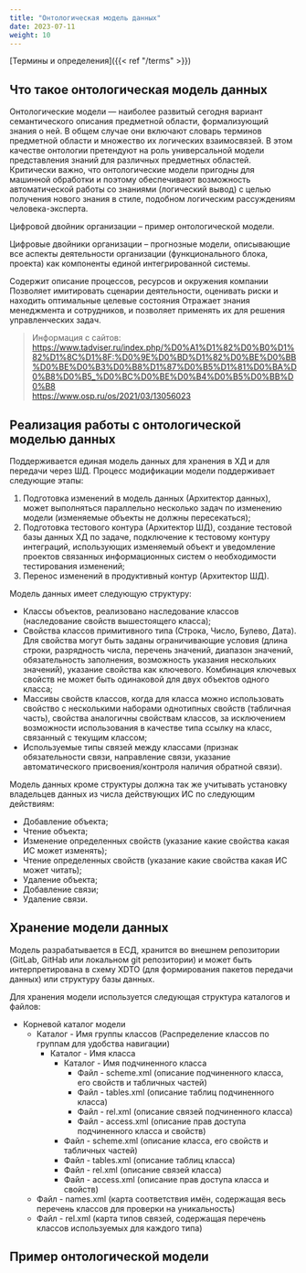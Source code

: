 ```yaml
---
title: "Онтологическая модель данных"
date: 2023-07-11
weight: 10
---
```


[Термины и определения]({{< ref "/terms" >}})

## Что такое онтологическая модель данных

Онтологические модели — наиболее развитый сегодня вариант семантического описания предметной области, формализующий знания о ней. В общем случае они включают словарь терминов предметной области и множество их логических взаимосвязей. В этом качестве онтологии претендуют на роль универсальной модели представления знаний для различных предметных областей. Критически важно, что онтологические модели пригодны для машинной обработки и поэтому обеспечивают возможность автоматической работы со знаниями (логический вывод) с целью получения нового знания в стиле, подобном логическим рассуждениям человека-эксперта.

Цифровой двойник организации – пример онтологической модели.

Цифровые двойники организации – прогнозные модели, описывающие все аспекты деятельности организации (функционального блока, проекта) как компоненты единой интегрированной системы.

Содержит описание процессов, ресурсов и окружения компании
Позволяет имитировать сценарии деятельности, оценивать риски и находить оптимальные целевые состояния
Отражает знания менеджмента и сотрудников, и позволяет применять их для решения управленческих задач.

> Информация с сайтов:\
<https://www.tadviser.ru/index.php/%D0%A1%D1%82%D0%B0%D1%82%D1%8C%D1%8F:%D0%9E%D0%BD%D1%82%D0%BE%D0%BB%D0%BE%D0%B3%D0%B8%D1%87%D0%B5%D1%81%D0%BA%D0%B8%D0%B5_%D0%BC%D0%BE%D0%B4%D0%B5%D0%BB%D0%B8>\
<https://www.osp.ru/os/2021/03/13056023>

## Реализация работы с онтологической моделью данных

Поддерживается единая модель данных для хранения в ХД и для передачи через ШД. Процесс модификации модели поддерживает следующие этапы:

1. Подготовка изменений в модель данных (Архитектор данных), может выполняться параллельно несколько задач по изменению модели (изменяемые объекты не должны пересекаться);
2. Подготовка тестового контура (Архитектор ШД), создание тестовой базы данных ХД по задаче, подключение к тестовому контуру интеграций, использующих изменяемый объект и уведомление проектов связанных информационных систем о необходимости тестирования изменений;
3. Перенос изменений в продуктивный контур (Архитектор ШД).

Модель данных имеет следующую структуру:

- Классы объектов, реализовано наследование классов (наследование свойств вышестоящего класса);
- Свойства классов примитивного типа (Строка, Число, Булево, Дата). Для свойства могут быть заданы ограничивающие условия (длина строки, разрядность числа, перечень значений, диапазон значений, обязательность заполнения, возможность указания нескольких значений), указание свойства как ключевого. Комбинация ключевых свойств не может быть одинаковой для двух объектов одного класса;
- Массивы свойств классов, когда для класса можно использовать свойство с несколькими наборами однотипных свойств (табличная часть), свойства аналогичны свойствам классов, за исключением возможности использования в качестве типа ссылку на класс, связанный с текущим классом;
- Используемые типы связей между классами (признак обязательности связи, направление связи, указание автоматического присвоения/контроля наличия обратной связи).

Модель данных кроме структуры должна так же учитывать установку владельцев данных из числа действующих ИС по следующим действиям:

- Добавление объекта;
- Чтение объекта;
- Изменение определенных свойств (указание какие свойства какая ИС может изменять);
- Чтение определенных свойств (указание какие свойства какая ИС может читать);
- Удаление объекта;
- Добавление связи;
- Удаление связи.

## Хранение модели данных

Модель разрабатывается в ЕСД, хранится во внешнем репозитории (GitLab, GitHab или локальном git репозитории) и может быть интерпретирована в схему XDTO (для формирования пакетов передачи данных) или структуру базы данных.

Для хранения модели используется следующая структура каталогов и файлов:

- Корневой каталог модели
  - Каталог - Имя группы классов (Распределение классов по группам для удобства навигации)
    - Каталог - Имя класса
      - Каталог - Имя подчиненного класса
        - Файл - scheme.xml (описание подчиненного класса, его свойств и табличных частей)
        - Файл - tables.xml (описание таблиц подчиненного класса)
        - Файл - rel.xml (описание связей подчиненного класса)
        - Файл - access.xml (описание прав доступа подчиненного класса и свойств)
      - Файл - scheme.xml (описание класса, его свойств и табличных частей)
      - Файл - tables.xml (описание таблиц класса)
      - Файл - rel.xml (описание связей класса)
      - Файл - access.xml (описание прав доступа класса и свойств)
  - Файл - names.xml (карта соответствия имён, содержащая весь перечень классов для проверки на уникальность)
  - Файл - rel.xml (карта типов связей, содержащая перечень классов используемых для каждого типа)

## Пример онтологической модели
